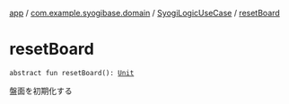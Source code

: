 [app](../../index.md) / [com.example.syogibase.domain](../index.md) / [SyogiLogicUseCase](index.md) / [resetBoard](./reset-board.md)

# resetBoard

`abstract fun resetBoard(): `[`Unit`](https://kotlinlang.org/api/latest/jvm/stdlib/kotlin/-unit/index.html)

盤面を初期化する

